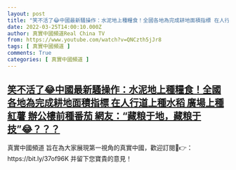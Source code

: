 ```yaml
---
layout: post
title: "笑不活了😂中國最新騷操作：水泥地上種糧食！全國各地為完成耕地面積指標 在人行道上種水稻 廣場上種紅薯 辦公樓前種番茄 網友：“藏粮于地，藏粮于技”😂？？？"
date: 2022-03-25T14:00:10.000Z
author: 真實中國頻道Real China TV
from: https://www.youtube.com/watch?v=QNCzth5jJr8
tags: [ 真實中國頻道 ]
comments: True
categories: [ 真實中國頻道 ]
---
```

<!--1648216810000-->
[笑不活了😂中國最新騷操作：水泥地上種糧食！全國各地為完成耕地面積指標 在人行道上種水稻 廣場上種紅薯 辦公樓前種番茄 網友：“藏粮于地，藏粮于技”😂？？？](https://www.youtube.com/watch?v=QNCzth5jJr8)
------

<div>
真實中國頻道 旨在為大家展現第一視角的真實中國，歡迎訂閱💖👉：https://bit.ly/37of96K  并留下您寶貴的意見！
</div>
